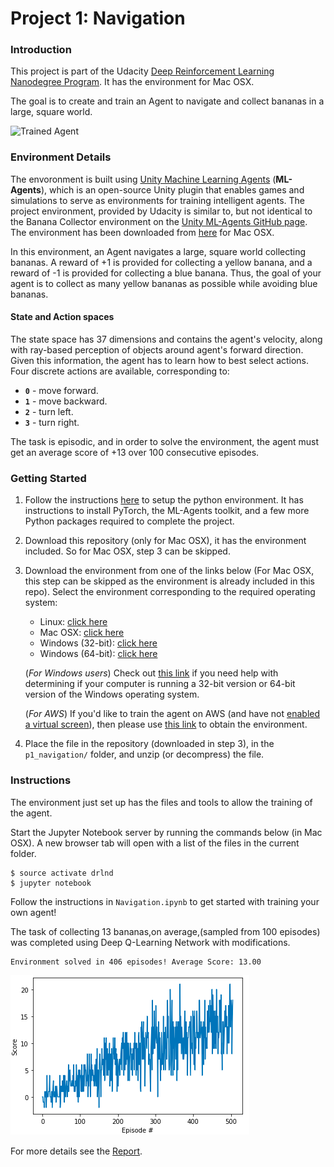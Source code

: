 [//]: # (Image References)

[image1]: https://user-images.githubusercontent.com/10624937/42135619-d90f2f28-7d12-11e8-8823-82b970a54d7e.gif "Trained Agent"

[image2]: Score_plot.png "Score Plot"

# Project 1: Navigation

### Introduction

This project is part of the Udacity [Deep Reinforcement Learning Nanodegree Program](https://www.udacity.com/course/deep-reinforcement-learning-nanodegree--nd893). It has the environment for Mac OSX. 

The goal is to create and train an Agent to navigate and collect bananas in a large, square world.  

![Trained Agent][image1]

### Environment Details

The envoronment is built using [Unity Machine Learning Agents](https://github.com/Unity-Technologies/ml-agents) (**ML-Agents**), which is an open-source Unity plugin that enables games and simulations to serve as environments for training intelligent agents. 
The project environment, provided by Udacity is similar to, but not identical to the Banana Collector environment on the [Unity ML-Agents GitHub page](https://github.com/Unity-Technologies/ml-agents). The environment has been downloaded from [here](https://s3-us-west-1.amazonaws.com/udacity-drlnd/P1/Banana/Banana.app.zip) for Mac OSX.

In this environment, an Agent navigates a large, square world collecting bananas. A reward of +1 is provided for collecting a yellow banana, and a reward of -1 is provided for collecting a blue banana.  Thus, the goal of your agent is to collect as many yellow bananas as possible while avoiding blue bananas.

#### State and Action spaces

The state space has 37 dimensions and contains the agent's velocity, along with ray-based perception of objects around agent's forward direction.  Given this information, the agent has to learn how to best select actions.  Four discrete actions are available, corresponding to:
- **`0`** - move forward.
- **`1`** - move backward.
- **`2`** - turn left.
- **`3`** - turn right.

The task is episodic, and in order to solve the environment, the agent must get an average score of +13 over 100 consecutive episodes.

### Getting Started

1. Follow the instructions [here](https://github.com/udacity/Value-based-methods#dependencies) to setup the python environment. It has instructions to install PyTorch, the ML-Agents toolkit, and a few more Python packages required to complete the project.
2. Download this repository (only for Mac OSX), it has the environment included. So for Mac OSX, step 3 can be skipped.
3. Download the environment from one of the links below (For Mac OSX, this step can be skipped as the environment is already included in this repo).  Select the environment corresponding to the required operating system:
    - Linux: [click here](https://s3-us-west-1.amazonaws.com/udacity-drlnd/P1/Banana/Banana_Linux.zip)
    - Mac OSX: [click here](https://s3-us-west-1.amazonaws.com/udacity-drlnd/P1/Banana/Banana.app.zip)
    - Windows (32-bit): [click here](https://s3-us-west-1.amazonaws.com/udacity-drlnd/P1/Banana/Banana_Windows_x86.zip)
    - Windows (64-bit): [click here](https://s3-us-west-1.amazonaws.com/udacity-drlnd/P1/Banana/Banana_Windows_x86_64.zip)
    
    (_For Windows users_) Check out [this link](https://support.microsoft.com/en-us/help/827218/how-to-determine-whether-a-computer-is-running-a-32-bit-version-or-64) if you need help with determining if your computer is running a 32-bit version or 64-bit version of the Windows operating system.

    (_For AWS_) If you'd like to train the agent on AWS (and have not [enabled a virtual screen](https://github.com/Unity-Technologies/ml-agents/blob/master/docs/Training-on-Amazon-Web-Service.md)), then please use [this link](https://s3-us-west-1.amazonaws.com/udacity-drlnd/P1/Banana/Banana_Linux_NoVis.zip) to obtain the environment.

4. Place the file in the repository (downloaded in step 3), in the `p1_navigation/` folder, and unzip (or decompress) the file. 

### Instructions

The environment just set up has the files and tools to allow the training of the agent.

Start the Jupyter Notebook server by running the commands below (in Mac OSX). A new browser tab will open with a list of the files in the current folder.

```
$ source activate drlnd
$ jupyter notebook
```

Follow the instructions in `Navigation.ipynb` to get started with training your own agent!  

The task of collecting 13 bananas,on average,(sampled from 100 episodes) was completed using Deep Q-Learning Network with modifications.

```
Environment solved in 406 episodes!	Average Score: 13.00
```
![Score Plot][image2]

For more details see the [Report](https://github.com/tamoghna21/DeepRL-Project-Navigation/blob/main/Report.pdf).
